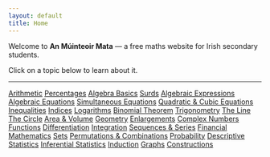 ```yaml
---
layout: default
title: Home
---
```


Welcome to **An Múinteoir Mata** — a free maths website for Irish secondary students. 


Click on a topic below to learn about it. 

---

<div class="topics">
  <a href="/anmuinteoirmata/topics/arithmetic.html">Arithmetic</a>
  <a href="/anmuinteoirmata/topics/percentages.html">Percentages</a>
  <a href="/anmuinteoirmata/topics/algebra.html">Algebra Basics</a>
  <a href="/anmuinteoirmata/topics/surds.html">Surds</a>
  <a href="/anmuinteoirmata/topics/expressions.html">Algebraic Expressions</a>
  <a href="/anmuinteoirmata/topics/identities.html">Algebraic Equations</a>
  <a href="/anmuinteoirmata/topics/simultaneous-equations.html">Simultaneous Equations</a>
  <a href="/anmuinteoirmata/topics/quadratic-cubic.html">Quadratic & Cubic Equations</a>
  <a href="/anmuinteoirmata/topics/inequalities.html">Inequalities</a>
  <a href="/anmuinteoirmata/topics/indices.html">Indices</a>
  <a href="/anmuinteoirmata/topics/logarithms.html">Logarithms</a>
  <a href="/anmuinteoirmata/topics/binomial.html">Binomial Theorem</a>
  <a href="/anmuinteoirmata/topics/trigonometry.html">Trigonometry</a>
  <a href="/anmuinteoirmata/topics/line.html">The Line</a>
  <a href="/anmuinteoirmata/topics/circle.html">The Circle</a>
  <a href="/anmuinteoirmata/topics/areavolume.html">Area & Volume</a>
  <a href="/anmuinteoirmata/topics/geometry.html">Geometry</a>
  <a href="/anmuinteoirmata/topics/enlargements.html">Enlargements</a>
  <a href="/anmuinteoirmata/topics/complexnumbers.html">Complex Numbers</a>
  <a href="/anmuinteoirmata/topics/functions.html">Functions</a>
  <a href="/anmuinteoirmata/topics/differentiation.html">Differentiation</a>
  <a href="/anmuinteoirmata/topics/integration.html">Integration</a>
  <a href="/anmuinteoirmata/topics/sequencesseries.html">Sequences & Series</a>
  <a href="/anmuinteoirmata/topics/financialmaths.html">Financial Mathematics</a>
  <a href="/anmuinteoirmata/topics/sets.html">Sets</a>
  <a href="/anmuinteoirmata/topics/permutationcombinations.html">Permutations & Combinations</a>
  <a href="/anmuinteoirmata/topics/probability.html">Probability</a>
  <a href="/anmuinteoirmata/topics/statistics.html">Descriptive Statistics</a>
  <a href="/anmuinteoirmata/topics/statistics2.html">Inferential Statistics</a>
  <a href="/anmuinteoirmata/topics/induction/index.html">Induction</a>
  <a href="/anmuinteoirmata/topics/graphs/index.html">Graphs</a>
  <a href="https://www.mathopenref.com/tocs/constructionstoc.html"
   target="_blank"
   rel="noopener noreferrer">
  Constructions
</a>
</div>


